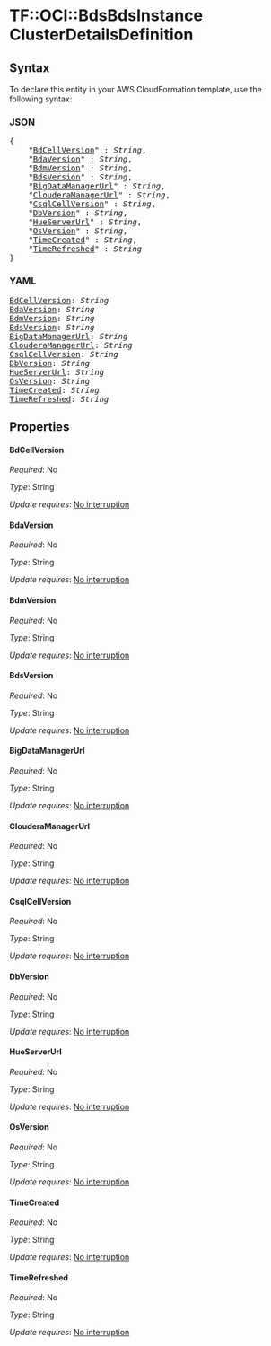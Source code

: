 # TF::OCI::BdsBdsInstance ClusterDetailsDefinition

## Syntax

To declare this entity in your AWS CloudFormation template, use the following syntax:

### JSON

<pre>
{
    "<a href="#bdcellversion" title="BdCellVersion">BdCellVersion</a>" : <i>String</i>,
    "<a href="#bdaversion" title="BdaVersion">BdaVersion</a>" : <i>String</i>,
    "<a href="#bdmversion" title="BdmVersion">BdmVersion</a>" : <i>String</i>,
    "<a href="#bdsversion" title="BdsVersion">BdsVersion</a>" : <i>String</i>,
    "<a href="#bigdatamanagerurl" title="BigDataManagerUrl">BigDataManagerUrl</a>" : <i>String</i>,
    "<a href="#clouderamanagerurl" title="ClouderaManagerUrl">ClouderaManagerUrl</a>" : <i>String</i>,
    "<a href="#csqlcellversion" title="CsqlCellVersion">CsqlCellVersion</a>" : <i>String</i>,
    "<a href="#dbversion" title="DbVersion">DbVersion</a>" : <i>String</i>,
    "<a href="#hueserverurl" title="HueServerUrl">HueServerUrl</a>" : <i>String</i>,
    "<a href="#osversion" title="OsVersion">OsVersion</a>" : <i>String</i>,
    "<a href="#timecreated" title="TimeCreated">TimeCreated</a>" : <i>String</i>,
    "<a href="#timerefreshed" title="TimeRefreshed">TimeRefreshed</a>" : <i>String</i>
}
</pre>

### YAML

<pre>
<a href="#bdcellversion" title="BdCellVersion">BdCellVersion</a>: <i>String</i>
<a href="#bdaversion" title="BdaVersion">BdaVersion</a>: <i>String</i>
<a href="#bdmversion" title="BdmVersion">BdmVersion</a>: <i>String</i>
<a href="#bdsversion" title="BdsVersion">BdsVersion</a>: <i>String</i>
<a href="#bigdatamanagerurl" title="BigDataManagerUrl">BigDataManagerUrl</a>: <i>String</i>
<a href="#clouderamanagerurl" title="ClouderaManagerUrl">ClouderaManagerUrl</a>: <i>String</i>
<a href="#csqlcellversion" title="CsqlCellVersion">CsqlCellVersion</a>: <i>String</i>
<a href="#dbversion" title="DbVersion">DbVersion</a>: <i>String</i>
<a href="#hueserverurl" title="HueServerUrl">HueServerUrl</a>: <i>String</i>
<a href="#osversion" title="OsVersion">OsVersion</a>: <i>String</i>
<a href="#timecreated" title="TimeCreated">TimeCreated</a>: <i>String</i>
<a href="#timerefreshed" title="TimeRefreshed">TimeRefreshed</a>: <i>String</i>
</pre>

## Properties

#### BdCellVersion

_Required_: No

_Type_: String

_Update requires_: [No interruption](https://docs.aws.amazon.com/AWSCloudFormation/latest/UserGuide/using-cfn-updating-stacks-update-behaviors.html#update-no-interrupt)

#### BdaVersion

_Required_: No

_Type_: String

_Update requires_: [No interruption](https://docs.aws.amazon.com/AWSCloudFormation/latest/UserGuide/using-cfn-updating-stacks-update-behaviors.html#update-no-interrupt)

#### BdmVersion

_Required_: No

_Type_: String

_Update requires_: [No interruption](https://docs.aws.amazon.com/AWSCloudFormation/latest/UserGuide/using-cfn-updating-stacks-update-behaviors.html#update-no-interrupt)

#### BdsVersion

_Required_: No

_Type_: String

_Update requires_: [No interruption](https://docs.aws.amazon.com/AWSCloudFormation/latest/UserGuide/using-cfn-updating-stacks-update-behaviors.html#update-no-interrupt)

#### BigDataManagerUrl

_Required_: No

_Type_: String

_Update requires_: [No interruption](https://docs.aws.amazon.com/AWSCloudFormation/latest/UserGuide/using-cfn-updating-stacks-update-behaviors.html#update-no-interrupt)

#### ClouderaManagerUrl

_Required_: No

_Type_: String

_Update requires_: [No interruption](https://docs.aws.amazon.com/AWSCloudFormation/latest/UserGuide/using-cfn-updating-stacks-update-behaviors.html#update-no-interrupt)

#### CsqlCellVersion

_Required_: No

_Type_: String

_Update requires_: [No interruption](https://docs.aws.amazon.com/AWSCloudFormation/latest/UserGuide/using-cfn-updating-stacks-update-behaviors.html#update-no-interrupt)

#### DbVersion

_Required_: No

_Type_: String

_Update requires_: [No interruption](https://docs.aws.amazon.com/AWSCloudFormation/latest/UserGuide/using-cfn-updating-stacks-update-behaviors.html#update-no-interrupt)

#### HueServerUrl

_Required_: No

_Type_: String

_Update requires_: [No interruption](https://docs.aws.amazon.com/AWSCloudFormation/latest/UserGuide/using-cfn-updating-stacks-update-behaviors.html#update-no-interrupt)

#### OsVersion

_Required_: No

_Type_: String

_Update requires_: [No interruption](https://docs.aws.amazon.com/AWSCloudFormation/latest/UserGuide/using-cfn-updating-stacks-update-behaviors.html#update-no-interrupt)

#### TimeCreated

_Required_: No

_Type_: String

_Update requires_: [No interruption](https://docs.aws.amazon.com/AWSCloudFormation/latest/UserGuide/using-cfn-updating-stacks-update-behaviors.html#update-no-interrupt)

#### TimeRefreshed

_Required_: No

_Type_: String

_Update requires_: [No interruption](https://docs.aws.amazon.com/AWSCloudFormation/latest/UserGuide/using-cfn-updating-stacks-update-behaviors.html#update-no-interrupt)

